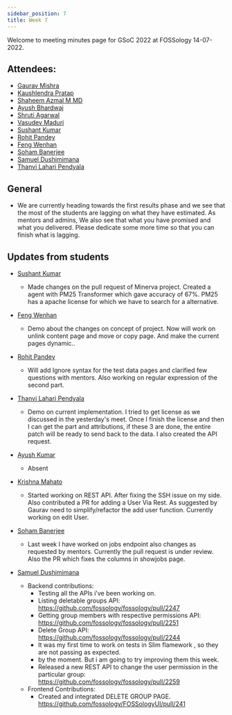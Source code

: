```yaml
---
sidebar_position: 7
title: Week 7
---
```


<!--
SPDX-License-Identifier: CC-BY-SA-4.0

SPDX-FileCopyrightText: 2022 Shaheem Azmal M MD <shaheem.azmal@gmail.com@gmail.com>
SPDX-FileCopyrightText: 2022 Siemens AG
-->

Welcome to meeting minutes page for GSoC 2022 at FOSSology 14-07-2022.


## Attendees:

  - [Gaurav Mishra](https://github.com/GMishx)
  - [Kaushlendra Pratap](https://github.com/Kaushl2208)
  - [Shaheem Azmal M MD](https://github.com/shaheemazmalmmd)
  - [Ayush Bhardwaj](https://github.com/hastagAB)
  - [Shruti Agarwal](https://github.com/Shruti3004)
  - [Vasudev Maduri](https://github.com/vasudevmaduri)
  - [Sushant Kumar](https://github.com/its-sushant)
  - [Rohit Pandey](https://github.com/rohitpandey49)
  - [Feng Wenhan]( https://github.com/fwhdzh)
  - [Soham Banerjee](https://github.com/soham4abc)
  - [Samuel Dushimimana](https://github.com/dushimsam)
  - [Thanvi Lahari Pendyala](https://github.com/Pendyala-thanvi)


## General

  - We are currently heading towards the first results phase and we see that the most of the students are lagging on what they have estimated.  As mentors and admins, We also see that what you have promised and what you delivered. Please dedicate some more time so that you can finish what is lagging.

## Updates from students

- [Sushant Kumar](https://github.com/its-sushant)

  - Made changes on the pull request of Minerva project. Created a agent with PM25 Transformer which gave accuracy of 67%. PM25 has a apache license for which we have to search for a alternative.

- [Feng Wenhan](https://github.com/fwhdzh)

  - Demo about the changes on concept of project. Now will work on unlink content page and move or copy page. And make the current pages dynamic..

- [Rohit Pandey](https://github.com/rohitpandey49)

  - Will add Ignore syntax for the test data pages and clarified few questions with mentors. Also working on regular expression of the second part.

- [Thanvi Lahari Pendyala](https://github.com/Pendyala-thanvi)

  - Demo on current implementation.  I tried to get license as we discussed in the yesterday's meet. Once I finish the license and then I can get the part and attributions, if these 3 are done, the entire patch will be ready to send back to the data. I also created the API request.

- [Ayush Kumar](https://github.com/Ayush7614)

  - Absent

- [Krishna Mahato](https://github.com/krishna9304)

  - Started working on REST API. After fixing the SSH issue on my side. Also contributed a PR for adding a User Via Rest. As suggested by Gaurav need to simplify/refactor the add user function. Currently working on edit User.

- [Soham Banerjee](https://github.com/soham4abc)

  - Last week I have worked on jobs endpoint also changes as requested by mentors. Currently the pull request is under review. Also the PR which fixes the columns in showjobs page.

- [Samuel Dushimimana](https://github.com/dushimsam)

  - Backend contributions:
    - Testing all the APIs i've been working on.
    - Listing deletable groups API: https://github.com/fossology/fossology/pull/2247
    - Getting group members with respective permissions API: https://github.com/fossology/fossology/pull/2251
    - Delete Group API: https://github.com/fossology/fossology/pull/2244
    - It was my first time to work on tests in Slim flamework , so they are not passing as expected.
    - by the moment. But i am going to try improving them this week.
    - Released a new REST API to change the user permission in the particular group: https://github.com/fossology/fossology/pull/2259
  - Frontend Contributions:
    - Created and integrated DELETE GROUP PAGE. https://github.com/fossology/FOSSologyUI/pull/241

  
